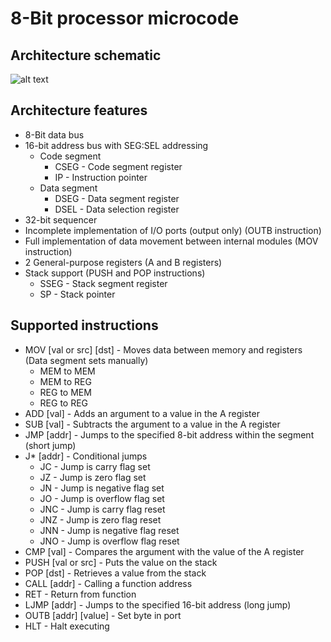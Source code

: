 # 8-Bit processor microcode
## Architecture schematic
![alt text](https://raw.githubusercontent.com/TheB1t/8-Bit-Processor-Microcode/main/pictures/schematic.png)

## Architecture features
- 8-Bit data bus
- 16-bit address bus with SEG:SEL addressing
    - Code segment 
        - CSEG - Code segment register
        - IP - Instruction pointer
    - Data segment
        - DSEG - Data segment register
        - DSEL - Data selection register
- 32-bit sequencer
- Incomplete implementation of I/O ports (output only) (OUTB instruction)
- Full implementation of data movement between internal modules (MOV instruction)
- 2 General-purpose registers (A and B registers)
- Stack support (PUSH and POP instructions)
    - SSEG - Stack segment register
    - SP - Stack pointer

## Supported instructions
- MOV [val or src] [dst] - Moves data between memory and registers (Data segment sets manually)
    - MEM to MEM
    - MEM to REG
    - REG to MEM
    - REG to REG
- ADD [val] - Adds an argument to a value in the A register
- SUB [val] - Subtracts the argument to a value in the A register
- JMP [addr] - Jumps to the specified 8-bit address within the segment (short jump)
- J* [addr] - Conditional jumps
    - JC - Jump is carry flag set
    - JZ - Jump is zero flag set
    - JN - Jump is negative flag set
    - JO - Jump is overflow flag set
    - JNC - Jump is carry flag reset
    - JNZ - Jump is zero flag reset
    - JNN - Jump is negative flag reset
    - JNO - Jump is overflow flag reset
- CMP [val] - Compares the argument with the value of the A register
- PUSH [val or src] - Puts the value on the stack
- POP [dst] - Retrieves a value from the stack
- CALL [addr] - Calling a function address
- RET - Return from function
- LJMP [addr] - Jumps to the specified 16-bit address (long jump)
- OUTB [addr] [value] - Set byte in port
- HLT - Halt executing
